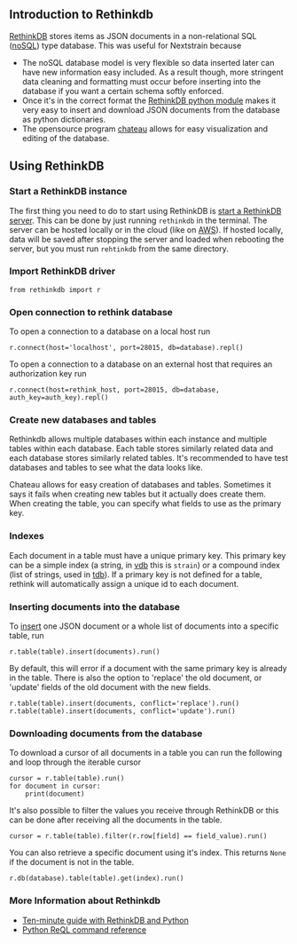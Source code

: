 ## Introduction to Rethinkdb

[RethinkDB](https://www.rethinkdb.com/) stores items as JSON documents in a non-relational
SQL ([noSQL](https://en.wikipedia.org/wiki/NoSQL)) type database. This was useful for
Nextstrain because

* The noSQL database model is very flexible so data inserted later can have new
information easy included. As a result though, more stringent data cleaning and formatting
must occur before inserting into the database if you want a certain schema softly enforced.
* Once it's in the correct format the [RethinkDB python module](https://www.rethinkdb.com/docs/guide/python/)
makes it very easy to insert and download JSON documents from the database as python
dictionaries.
* The opensource program [chateau](https://github.com/neumino/chateau) allows for easy
visualization and editing of the database.

## Using RethinkDB

### Start a RethinkDB instance

The first thing you need to do to start using RethinkDB is [start a RethinkDB server](https://rethinkdb.com/docs/start-a-server/).
This can be done by just running `rethinkdb` in the terminal. The server can be hosted locally
or in the cloud (like on [AWS](https://rethinkdb.com/docs/paas/#deploying-on-aws)). If hosted
locally, data will be saved after stopping the server and loaded when rebooting the server, but you must run `rehtinkdb` from the same directory.

### Import RethinkDB driver

```
from rethinkdb import r
```

### Open connection to rethink database

To open a connection to a database on a local host run
```
r.connect(host='localhost', port=28015, db=database).repl()
```
To open a connection to a database on an external host that requires an authorization key run
```
r.connect(host=rethink_host, port=28015, db=database, auth_key=auth_key).repl()
```

### Create new databases and tables

Rethinkdb allows multiple databases within each instance and multiple tables within each
database. Each table stores similarly related data and each database stores similarly related
tables. It's recommended to have test databases and tables to see what the data looks like.

Chateau allows for easy creation of databases and tables. Sometimes it says it fails when
creating new tables but it actually does create them. When creating the table, you can specify
what fields to use as the primary key.

### Indexes

Each document in a table must have a unique primary key. This primary key can be a simple
index (a string, in [vdb](vdb) this is `strain`) or a compound index (list of strings,
used in [tdb](tdb)). If a primary key is not defined for a table, rethink will automatically
assign a unique id to each document.

### Inserting documents into the database

To [insert](https://rethinkdb.com/api/python/insert/) one JSON document or a whole list
of documents into a specific table, run
```
r.table(table).insert(documents).run()
```
By default, this will error if a document with the same primary key is already in the table.
There is also the option to 'replace' the old document, or 'update' fields of the old document
with the new fields.
```
r.table(table).insert(documents, conflict='replace').run()
r.table(table).insert(documents, conflict='update').run()
```

### Downloading documents from the database

To download a cursor of all documents in a table you can run the following and loop
through the iterable cursor
```
cursor = r.table(table).run()
for document in cursor:
    print(document)
```
It's also possible to filter the values you receive through RethinkDB or this can be done
after receiving all the documents in the table.
```
cursor = r.table(table).filter(r.row[field] == field_value).run()
```
You can also retrieve a specific document using it's index. This returns `None` if the document
is not in the table.
```
r.db(database).table(table).get(index).run()
```

### More Information about Rethinkdb

* [Ten-minute guide with RethinkDB and Python](https://www.rethinkdb.com/docs/guide/python/)
* [Python ReQL command reference](https://www.rethinkdb.com/api/python/)
